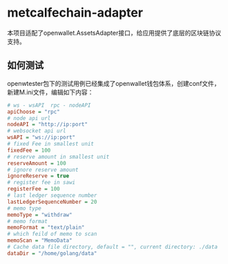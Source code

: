 # metcalfechain-adapter

本项目适配了openwallet.AssetsAdapter接口，给应用提供了底层的区块链协议支持。

## 如何测试

openwtester包下的测试用例已经集成了openwallet钱包体系，创建conf文件，新建M.ini文件，编辑如下内容：

```ini
# ws - wsAPI  rpc - nodeAPI
apiChoose = "rpc"
# node api url
nodeAPI = "http://ip:port"
# websocket api url
wsAPI = "ws://ip:port"
# fixed Fee in smallest unit
fixedFee = 100
# reserve amount in smallest unit
reserveAmount = 100
# ignore reserve amount
ignoreReserve = true
# register fee in sawi
registerFee = 100
# last ledger sequence number
lastLedgerSequenceNumber = 20
# memo type
memoType = "withdraw"
# memo format
memoFormat = "text/plain"
# which feild of memo to scan
memoScan = "MemoData"
# Cache data file directory, default = "", current directory: ./data
dataDir = "/home/golang/data"
```
